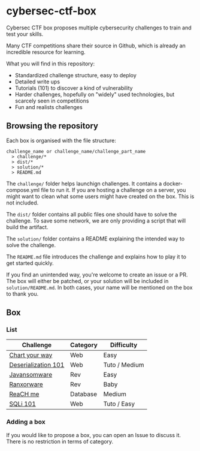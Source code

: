 # cybersec-ctf-box
Cybersec CTF box proposes multiple cybersecurity challenges to train and test your skills.

Many CTF competitions share their source in Github, which is already an incredible resource for learning.

What you will find in this repository:
* Standardized challenge structure, easy to deploy
* Detailed write ups
* Tutorials (101) to discover a kind of vulnerability
* Harder challenges, hopefully on "widely" used technologies, but scarcely seen in competitions
* Fun and realists challenges

## Browsing the repository
Each box is organised with the file structure:
```
challenge_name or challenge_name/challenge_part_name
  > challenge/*
  > dist/*
  > solution/*
  > README.md
```

The `challenge/` folder helps launchign challenges.
It contains a docker-compose.yml file to run it.
If you are hosting a challenge on a server, you might want to clean what some users might have created on the box. This is not included.

The `dist/` folder contains all public files one should have to solve the challenge.
To save some network, we are only providing a script that will build the artifact.

The `solution/` folder contains a README explaining the intended way to solve the challenge.

The `README.md` file introduces the challenge and explains how to play it to get started quickly.

If you find an unintended way, you're welcome to create an issue or a PR.
The box will either be patched, or your solution will be included in `solution/README.md`.
In both cases, your name will be mentioned on the box to thank you.

## Box
### List
| Challenge | Category | Difficulty |
| --------- | -------- | ---------- |
| [Chart your way](https://github.com/yohannj/cybersec-ctf-box/chart_your_way) | Web | Easy |
| [Deserialization 101](https://github.com/yohannj/cybersec-ctf-box/deserialization101) | Web | Tuto / Medium |
| [Javansomware](https://github.com/yohannj/cybersec-ctf-box/javansomware) | Rev | Easy |
| [Ranxorware](https://github.com/yohannj/cybersec-ctf-box/ranxorware) | Rev | Baby |
| [ReaCH me](https://github.com/yohannj/cybersec-ctf-box/reaCH_me) | Database | Medium |
| [SQLi 101](https://github.com/yohannj/cybersec-ctf-box/sqli101) | Web | Tuto / Easy |

### Adding a box
If you would like to propose a box, you can open an Issue to discuss it.
There is no restriction in terms of category.
